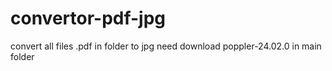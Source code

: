 # convertor-pdf-jpg
convert all files .pdf in folder to jpg
need download poppler-24.02.0 in main folder
